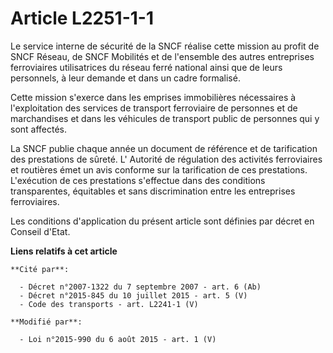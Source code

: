 # Article L2251-1-1

Le service interne de sécurité de la SNCF réalise cette mission au profit de SNCF Réseau, de SNCF Mobilités et de l'ensemble
des autres entreprises ferroviaires utilisatrices du réseau ferré national ainsi que de leurs personnels, à leur demande et
dans un cadre formalisé. 

Cette mission s'exerce dans les emprises immobilières nécessaires à l'exploitation des services de transport ferroviaire de
personnes et de marchandises et dans les véhicules de transport public de personnes qui y sont affectés. 

La SNCF publie chaque année un document de référence et de tarification des prestations de sûreté. L'     Autorité de
régulation des activités ferroviaires et routières  émet un avis conforme sur la tarification de ces prestations. L'exécution
de ces prestations s'effectue dans des conditions transparentes, équitables et sans discrimination entre les entreprises
ferroviaires. 

Les conditions d'application du présent article sont définies par décret en Conseil d'Etat.

**Liens relatifs à cet article**

	**Cité par**:

	  - Décret n°2007-1322 du 7 septembre 2007 - art. 6 (Ab)
	  - Décret n°2015-845 du 10 juillet 2015 - art. 5 (V)
	  - Code des transports - art. L2241-1 (V)

	**Modifié par**:

	  - Loi n°2015-990 du 6 août 2015 - art. 1 (V)
